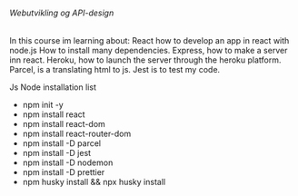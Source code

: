 ###### Webutvikling og API-design


In this course im learning about: 
React how to develop an app in react with node.js
How to install many dependencies. 
Express, how to make a server inn react. 
Heroku, how to launch the server through the heroku platform.
Parcel, is a translating html to js. 
Jest is to test my code. 


Js Node installation list
* npm init -y
* npm install react
* npm install react-dom
* npm install react-router-dom
* npm install -D parcel 
* npm install -D jest
* npm install -D nodemon
* npm install -D prettier
* npm husky install && npx husky install